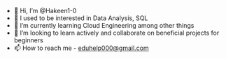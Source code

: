  - 👋 Hi, I’m @Hakeen1-0
- 👀 I used to be interested in Data Analysis, SQL
- 🌱 I’m currently learning Cloud Engineering among other things
- 💞️ I’m looking to learn actively and collaborate on beneficial projects for beginners
- 📫 How to reach me - eduhelp000@gmail.com 

<!---
Hakeen1-0/Hakeen1-0 is a ✨ special ✨ repository because its `README.md` (this file) appears on your GitHub profile.
You can click the Preview link to take a look at your changes.
--->
